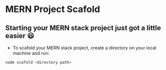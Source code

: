 # MERN Project Scafold

## Starting your MERN stack project just got a little easier :smiley:

- To scafold your MERN stack project, create a directory on your local machine and run:

```js
node scafold <directory path>
```
